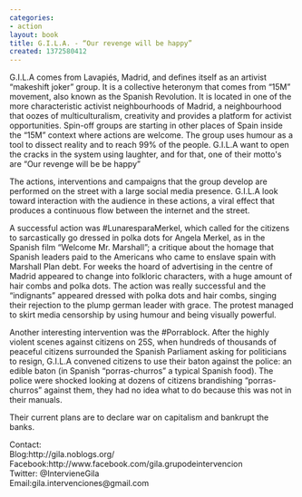 ```yaml
---
categories:
- action
layout: book
title: G.I.L.A. - “Our revenge will be happy”
created: 1372580412
---
```

G.I.L.A comes from Lavapiés, Madrid, and defines itself as an artivist “makeshift joker” group. It is a collective heteronym that comes from “15M” movement, also known as the Spanish Revolution. It is located in one of the more characteristic activist neighbourhoods of Madrid, a neighbourhood that oozes of multiculturalism, creativity and provides a platform for activist opportunities. <!--more-->Spin-off groups are starting in other places of Spain inside the “15M” context where actions are welcome. The group uses humour as a tool to dissect reality and to reach 99% of the people. G.I.L.A want to open the cracks in the system using laughter, and for that, one of their motto's are “Our revenge will be be happy”

<p>The actions, interventions and campaigns that the group develop are performed on the street with a large social media presence. G.I.L.A look toward interaction with the audience in these actions, a viral effect that produces a continuous flow between the internet and the street.</p>
<p>A successful action was #LunaresparaMerkel, which called for the citizens to sarcastically go dressed in polka dots for Angela Merkel, as in the Spanish film “Welcome Mr. Marshall”; a critique about the homage that Spanish leaders paid to the Americans who came to enslave spain with Marshall Plan debt. For weeks the hoard of advertising in the centre of Madrid appeared to change into folkloric characters, with a huge amount of hair combs and polka dots. The action was really successful and the “indignants” appeared dressed with polka dots and hair combs, singing their rejection to the plump german leader with grace. The protest managed to skirt media censorship by using humour and being visually powerful.</p>
<p>Another interesting intervention was the #Porrablock. After the highly violent scenes against citizens on 25S, when hundreds of thousands of peaceful citizens surrounded the Spanish Parliament asking for politicians to resign, G.I.L.A convened citizens to use their baton against the police: an edible baton (in Spanish “porras-churros” a typical Spanish food). The police were shocked looking at dozens of citizens brandishing “porras-churros” against them, they had no idea what to do because this was not in their manuals.</p>
<p>Their current plans are to declare war on capitalism and bankrupt the banks.</p>
<p>Contact:<br>
	Blog:http://gila.noblogs.org/<br>
	Facebook:http://www.facebook.com/gila.grupodeintervencion<br>
	Twitter: @IntervieneGila<br>
	Email:gila.intervenciones@gmail.com</p>
